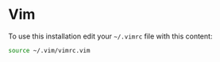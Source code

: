 # Vim
To use this installation edit your `~/.vimrc` file with this content:   
``` bash
source ~/.vim/vimrc.vim
```
